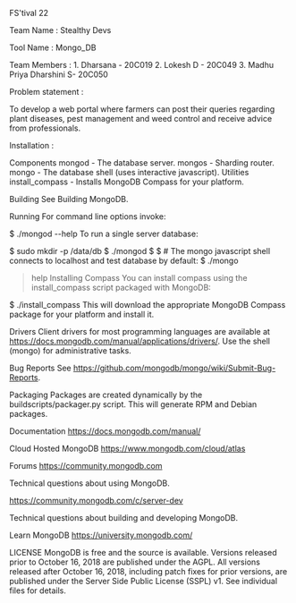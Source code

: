 FS'tival 22

Team Name : Stealthy Devs

Tool Name : Mongo_DB

Team Members :
       1. Dharsana - 20C019
       2. Lokesh D - 20C049
       3. Madhu Priya Dharshini S- 20C050

Problem statement :

To develop a web portal where farmers can post their queries regarding plant diseases, 
pest management and weed control and receive advice from professionals.

Installation :

Components
mongod - The database server.
mongos - Sharding router.
mongo - The database shell (uses interactive javascript).
Utilities
install_compass - Installs MongoDB Compass for your platform.

Building
See Building MongoDB.

Running
For command line options invoke:

$ ./mongod --help
To run a single server database:

  $ sudo mkdir -p /data/db
  $ ./mongod
  $
  $ # The mongo javascript shell connects to localhost and test database by default:
  $ ./mongo
  > help
Installing Compass
You can install compass using the install_compass script packaged with MongoDB:

  $ ./install_compass
This will download the appropriate MongoDB Compass package for your platform and install it.

Drivers
Client drivers for most programming languages are available at https://docs.mongodb.com/manual/applications/drivers/. Use the shell (mongo) for administrative tasks.

Bug Reports
See https://github.com/mongodb/mongo/wiki/Submit-Bug-Reports.

Packaging
Packages are created dynamically by the buildscripts/packager.py script. This will generate RPM and Debian packages.

Documentation
https://docs.mongodb.com/manual/

Cloud Hosted MongoDB
https://www.mongodb.com/cloud/atlas

Forums
https://community.mongodb.com

Technical questions about using MongoDB.

https://community.mongodb.com/c/server-dev

Technical questions about building and developing MongoDB.

Learn MongoDB
https://university.mongodb.com/

LICENSE
MongoDB is free and the source is available. Versions released prior to October 16, 2018 are published under the AGPL. 
All versions released after October 16, 2018, including patch fixes for prior versions, are published under the Server Side Public License (SSPL) v1. See individual files for details.




